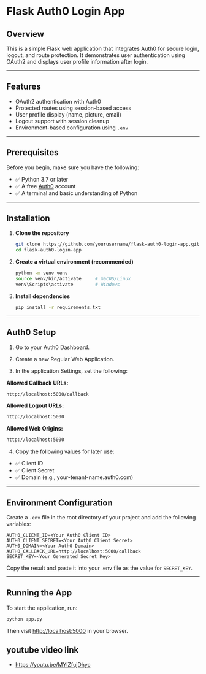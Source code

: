 # Flask Auth0 Login App

## Overview


This is a simple Flask web application that integrates Auth0 for secure login, logout, and route protection. It demonstrates user authentication using OAuth2 and displays user profile information after login.

---

## Features

- OAuth2 authentication with Auth0
- Protected routes using session-based access
- User profile display (name, picture, email)
- Logout support with session cleanup
- Environment-based configuration using `.env`

---

## Prerequisites

Before you begin, make sure you have the following:

- ✅ Python 3.7 or later
- ✅ A free [Auth0](https://auth0.com/) account
- ✅ A terminal and basic understanding of Python

---

## Installation

1. **Clone the repository**

   ```bash
   git clone https://github.com/yourusername/flask-auth0-login-app.git
   cd flask-auth0-login-app
   ```

2. **Create a virtual environment (recommended)**

   ```bash
   python -m venv venv
   source venv/bin/activate     # macOS/Linux
   venv\Scripts\activate        # Windows
   ```

3. **Install dependencies**

   ```bash
   pip install -r requirements.txt
   ```

---

## Auth0 Setup

1. Go to your Auth0 Dashboard.

2. Create a new Regular Web Application.

3. In the application Settings, set the following:

**Allowed Callback URLs:**
```bash
http://localhost:5000/callback
```

**Allowed Logout URLs:**
```bash
http://localhost:5000
```

**Allowed Web Origins:**
```bash
http://localhost:5000
```

4. Copy the following values for later use:

- ✅ Client ID
- ✅ Client Secret
- ✅ Domain (e.g., your-tenant-name.auth0.com)

---

## Environment Configuration

Create a `.env` file in the root directory of your project and add the following variables:

```env
AUTH0_CLIENT_ID=<Your Auth0 Client ID>
AUTH0_CLIENT_SECRET=<Your Auth0 Client Secret>
AUTH0_DOMAIN=<Your Auth0 Domain>
AUTH0_CALLBACK_URL=http://localhost:5000/callback
SECRET_KEY=<Your Generated Secret Key>
```



Copy the result and paste it into your .env file as the value for `SECRET_KEY`.

---

## Running the App

To start the application, run:

```bash
python app.py
```

Then visit [http://localhost:5000](http://localhost:5000) in your browser.

## youtube video link
- https://youtu.be/MYlZfujDhyc
